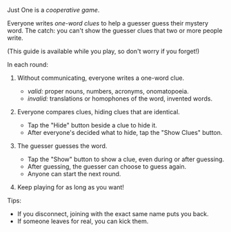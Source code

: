 Just One is a *cooperative game*.

Everyone writes *one-word clues* to help a guesser guess their mystery word.
The catch: you can't show the guesser clues that two or more people write.

(This guide is available while you play, so don't worry if you forget!)

In each round:

1.  Without communicating, everyone writes a one-word clue.

    -   *valid:* proper nouns, numbers, acronyms, onomatopoeia.
    -   *invalid:* translations or homophones of the word, invented words.

2.  Everyone compares clues, hiding clues that are identical.

    -   Tap the "Hide" button beside a clue to hide it.
    -   After everyone's decided what to hide, tap the "Show Clues" button.

3.  The guesser guesses the word.

    -   Tap the "Show" button to show a clue, even during or after guessing.
    -   After guessing, the guesser can choose to guess again.
    -   Anyone can start the next round.

4.  Keep playing for as long as you want!

Tips:

-   If you disconnect, joining with the exact same name puts you back.
-   If someone leaves for real, you can kick them.
